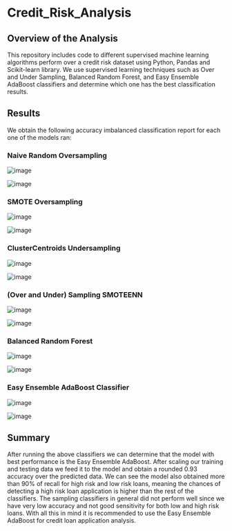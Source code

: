 # Credit_Risk_Analysis

## Overview of the Analysis
This repository includes code to  different supervised machine learning algorithms perform over a credit risk dataset using Python, Pandas and Scikit-learn library. We use supervised learning techniques such as Over and Under Sampling, Balanced Random Forest, and Easy Ensemble AdaBoost classifiers and determine which one has the best classification results.

## Results

We obtain the following accuracy imbalanced classification report for each one of the models ran:

### Naive Random Oversampling

![image](https://user-images.githubusercontent.com/20058842/192932427-32e73c9d-b732-43b5-a6cf-b6285f95c2ed.png)


![image](https://user-images.githubusercontent.com/20058842/192932311-8050d810-b7d1-477c-9b71-d173b67daf40.png)


### SMOTE Oversampling

![image](https://user-images.githubusercontent.com/20058842/192932491-09a41e70-961b-417b-8daa-2930d04aee3e.png)


![image](https://user-images.githubusercontent.com/20058842/192932535-7d036a3a-56fa-4c0b-9215-c8f528c1a2b9.png)


### ClusterCentroids Undersampling

![image](https://user-images.githubusercontent.com/20058842/192932622-67f5b9e2-23c1-4d2d-a1c0-42af18ceddf0.png)


![image](https://user-images.githubusercontent.com/20058842/192932679-1b39d644-b074-4940-a16c-bace5273249c.png)


### (Over and Under) Sampling SMOTEENN

![image](https://user-images.githubusercontent.com/20058842/192932734-a0603904-2db7-4432-b7b6-3998797c5e75.png)

![image](https://user-images.githubusercontent.com/20058842/192932777-14246a93-4c00-4657-9101-75af62210ca9.png)


### Balanced Random Forest

![image](https://user-images.githubusercontent.com/20058842/192932928-febeb56e-d2ca-40b3-b4da-00a44592bd13.png)

![image](https://user-images.githubusercontent.com/20058842/192932996-15b170bc-27fa-4e31-ac3b-72a96e0adba5.png)


### Easy Ensemble AdaBoost Classifier

![image](https://user-images.githubusercontent.com/20058842/192933069-c0ccf3d2-bf26-4a4c-9792-78b86544da73.png)

![image](https://user-images.githubusercontent.com/20058842/192933124-32aa140f-cf84-4b87-b4c4-5e0eae7e3a79.png)


## Summary

After running the above classifiers we can determine that the model with best performance is the Easy Ensemble AdaBoost. After scaling our training and testing data we feed it to the model and obtain a rounded 0.93 accuracy over the predicted data. We can see the model also obtained more than 90% of recall for high risk and low risk loans, meaning the chances of detecting a high risk loan application is higher than the rest of the classifiers. The sampling classifiers in general did not perform well since we have very low accuracy and not good sensitivity for both low and high risk loans. With all this in mind it is recommended to use the Easy Ensemble AdaBoost for credit loan application analysis.
